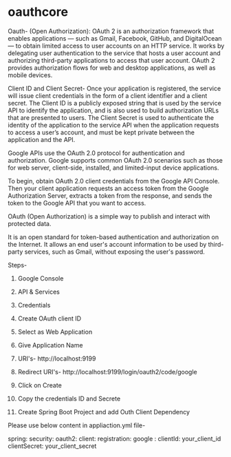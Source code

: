 # oauthcore

Oauth- (Open Authorization): 
OAuth 2 is an authorization framework that enables applications — such as Gmail, Facebook, 
GitHub, and DigitalOcean — to obtain limited access to user accounts on an HTTP service. 
It works by delegating user authentication to the service that hosts a user account and authorizing 
third-party applications to access that user account. OAuth 2 provides authorization flows for 
web and desktop applications, as well as mobile devices.

Client ID and Client Secret- 
Once your application is registered, the service will issue client credentials in the form of a 
client identifier and a client secret. The Client ID is a publicly exposed string that is used by 
the service API to identify the application, and is also used to build authorization URLs that are 
presented to users. The Client Secret is used to authenticate the identity of the application to 
the service API when the application requests to access a user’s account, and must be kept private 
between the application and the API.

Google APIs use the OAuth 2.0 protocol for authentication and authorization. Google supports common 
OAuth 2.0 scenarios such as those for web server, client-side, installed, and limited-input device 
applications.

To begin, obtain OAuth 2.0 client credentials from the Google API Console. Then your client 
application requests an access token from the Google Authorization Server, extracts a token from 
the response, and sends the token to the Google API that you want to access.

OAuth (Open Authorization) is a simple way to publish and interact with protected data.

It is an open standard for token-based authentication and authorization on the Internet. 
It allows an end user's account information to be used by third-party services, such as Gmail, 
without exposing the user's password.

Steps-
1. Google Console

2. API & Services

3. Credentials

4. Create OAuth client ID

5. Select as Web Application

6. Give Application Name

7. URI's- http://localhost:9199

8. Redirect URI's- http://localhost:9199/login/oauth2/code/google

9. Click on Create

10. Copy the credentials ID and Secrete

11. Create Spring Boot Project and add Outh Client Dependency



Please use below content in appliaction.yml file-

spring:
  security:
    oauth2:
      client:
        registration:
          google :
            clientId: your_client_id
            clientSecret: your_client_secret





